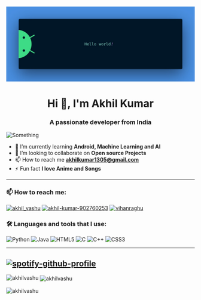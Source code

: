 ![something](https://raw.githubusercontent.com/Akhilvashu/Akhilvashu/main/github%20banner.jpg)
<h1 align="center">Hi 👋, I'm Akhil Kumar</h1>
<h3 align="center">A passionate developer from India</h3>

![Something](https://komarev.com/ghpvc/?username=akhillvashu&style=for-the-badge)

- 🌱 I’m currently learning **Android, Machine Learning and AI**
- 👯 I’m looking to collaborate on **Open source Projects**
- 📫 How to reach me **akhilkumar1305@gmail.com**
- ⚡ Fun fact **I love Anime and Songs**

-----

<h3 align="left">📫   How to reach me:</h3>
<p align="left">
<a href="https://twitter.com/akhil_vashu" target="blank"><img align="center" src="https://img.shields.io/badge/Twitter-%231DA1F2.svg?style=for-the-badge&logo=Twitter&logoColor=white" alt="akhil_vashu" /></a>
<a href="https://linkedin.com/in/akhil-kumar-902760253" target="blank"><img align="center" src="https://raw.githubusercontent.com/rahuldkjain/github-profile-readme-generator/master/src/images/icons/Social/linked-in-alt.svg" alt="akhil-kumar-902760253" height="30" width="40" /></a>
<a href="https://t.me/Vihanraghu" target="blank"><img align="center" src="https://img.shields.io/badge/Telegram-2CA5E0?style=for-the-badge&logo=telegram&logoColor=white" alt="vihanraghu" /></a>
</p>

<h3 align="left">🛠️   Languages and tools that I use:</h3>

![Python](https://img.shields.io/badge/python-3670A0?style=for-the-badge&logo=python&logoColor=ffdd54) ![Java](https://img.shields.io/badge/Java-ED8B00?style=for-the-badge&logo=openjdk&logoColor=white) ![HTML5](https://img.shields.io/badge/html5-%23E34F26.svg?style=for-the-badge&logo=html5&logoColor=white) ![C](https://img.shields.io/badge/C-00599C?style=for-the-badge&logo=c&logoColor=white) ![C++](https://img.shields.io/badge/c++-%2300599C.svg?style=for-the-badge&logo=c%2B%2B&logoColor=white) ![CSS3](https://img.shields.io/badge/css3-%231572B6.svg?style=for-the-badge&logo=css3&logoColor=white)

-----
[![spotify-github-profile](https://spotify-github-profile.vercel.app/api/view?uid=31j6grlk4bu2g6vlij6kuwdm2vje&cover_image=true&theme=novatorem&show_offline=false&background_color=121212&bar_color=53b14f&bar_color_cover=true)](https://spotify-github-profile.vercel.app/api/view?uid=31j6grlk4bu2g6vlij6kuwdm2vje&redirect=true)
-----
<p><img align="left" src="https://github-readme-stats.vercel.app/api/top-langs?username=akhilvashu&show_icons=true&locale=en&layout=compact" alt="akhilvashu" /></p>

<p>&nbsp;<img align="center" src="https://github-readme-stats.vercel.app/api?username=akhilvashu&show_icons=true&locale=en" alt="akhilvashu" /></p>

<p><img align="center" src="https://github-readme-streak-stats.herokuapp.com/?user=akhilvashu&" alt="akhilvashu" /></p>

